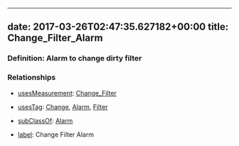 
---
date: 2017-03-26T02:47:35.627182+00:00
title: Change_Filter_Alarm
---
### Definition: Alarm to change dirty filter

### Relationships

* [usesMeasurement](https://brickschema.org/schema/1.0/BrickFrame#usesMeasurement): [Change_Filter](https://brickschema.org/schema/1.0/Brick#Change_Filter)

* [usesTag](https://brickschema.org/schema/1.0/BrickFrame#usesTag): [Change](https://brickschema.org/schema/1.0/BrickTag#Change), [Alarm](https://brickschema.org/schema/1.0/BrickTag#Alarm), [Filter](https://brickschema.org/schema/1.0/BrickTag#Filter)

* [subClassOf](http://www.w3.org/2000/01/rdf-schema#subClassOf): [Alarm](https://brickschema.org/schema/1.0/Brick#Alarm)

* [label](http://www.w3.org/2000/01/rdf-schema#label): Change Filter Alarm
